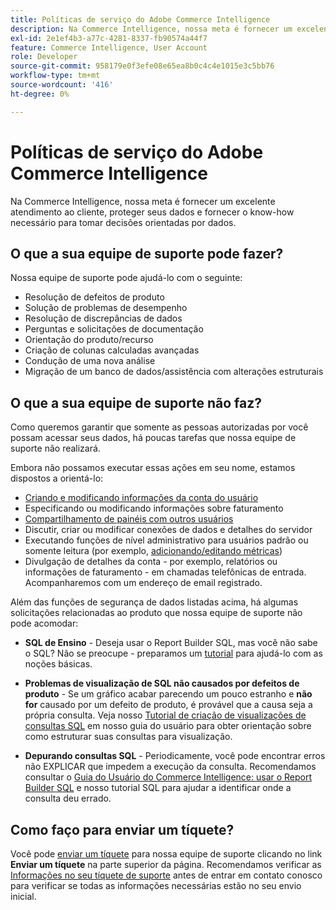 ```yaml
---
title: Políticas de serviço do Adobe Commerce Intelligence
description: Na Commerce Intelligence, nossa meta é fornecer um excelente atendimento ao cliente, proteger seus dados e fornecer o know-how necessário para tomar decisões orientadas por dados.
exl-id: 2e1ef4b3-a77c-4281-8337-fb90574a44f7
feature: Commerce Intelligence, User Account
role: Developer
source-git-commit: 958179e0f3efe08e65ea8b0c4c4e1015e3c5bb76
workflow-type: tm+mt
source-wordcount: '416'
ht-degree: 0%

---
```


# Políticas de serviço do Adobe Commerce Intelligence

Na Commerce Intelligence, nossa meta é fornecer um excelente atendimento ao cliente, proteger seus dados e fornecer o know-how necessário para tomar decisões orientadas por dados.

## O que a sua equipe de suporte pode fazer?

Nossa equipe de suporte pode ajudá-lo com o seguinte:

* Resolução de defeitos de produto
* Solução de problemas de desempenho
* Resolução de discrepâncias de dados
* Perguntas e solicitações de documentação
* Orientação do produto/recurso
* Criação de colunas calculadas avançadas
* Condução de uma nova análise
* Migração de um banco de dados/assistência com alterações estruturais

## O que a sua equipe de suporte não faz?

Como queremos garantir que somente as pessoas autorizadas por você possam acessar seus dados, há poucas tarefas que nossa equipe de suporte não realizará.

Embora não possamos executar essas ações em seu nome, estamos dispostos a orientá-lo:

* [Criando e modificando informações da conta do usuário](/docs/commerce-business-intelligence/mbi/administrator/user-mgmt/user-management.html)
* Especificando ou modificando informações sobre faturamento
* [Compartilhamento de painéis com outros usuários](/docs/commerce-business-intelligence/mbi/build/dashboards/share-dashboard-with-users.html?lang=en)
* Discutir, criar ou modificar conexões de dados e detalhes do servidor
* Executando funções de nível administrativo para usuários padrão ou somente leitura (por exemplo, [adicionando/editando métricas](/docs/commerce-business-intelligence/mbi/build/reports/ess-manage-data-metrics.html))
* Divulgação de detalhes da conta - por exemplo, relatórios ou informações de faturamento - em chamadas telefônicas de entrada. Acompanharemos com um endereço de email registrado.

Além das funções de segurança de dados listadas acima, há algumas solicitações relacionadas ao produto que nossa equipe de suporte não pode acomodar:

* **SQL de Ensino** - Deseja usar o Report Builder SQL, mas você não sabe o SQL? Não se preocupe - preparamos um [tutorial](/docs/commerce-business-intelligence/mbi/analyze/sql/sql-rpt-bldr.html) para ajudá-lo com as noções básicas.

* **Problemas de visualização de SQL não causados por defeitos de produto** - Se um gráfico acabar parecendo um pouco estranho e **não for** causado por um defeito de produto, é provável que a causa seja a própria consulta. Veja nosso [Tutorial de criação de visualizações de consultas SQL](/docs/commerce-business-intelligence/mbi/tutorials/create-visuals-from-sql.html) em nosso guia do usuário para obter orientação sobre como estruturar suas consultas para visualização.
* **Depurando consultas SQL** - Periodicamente, você pode encontrar erros não EXPLICAR que impedem a execução da consulta. Recomendamos consultar o [Guia do Usuário do Commerce Intelligence: usar o Report Builder SQL](/docs/commerce-business-intelligence/mbi/analyze/sql/sql-rpt-bldr.html) e nosso tutorial SQL para ajudar a identificar onde a consulta deu errado.

## Como faço para enviar um tíquete?

Você pode [enviar um tíquete](/help/help-center-guide/help-center/magento-help-center-user-guide.md#submit-ticket) para nossa equipe de suporte clicando no link **Enviar um tíquete** na parte superior da página. Recomendamos verificar as [Informações no seu tíquete de suporte](/help/help-center-guide/help-center/magento-help-center-user-guide.md#info-in-support-ticket) antes de entrar em contato conosco para verificar se todas as informações necessárias estão no seu envio inicial.
